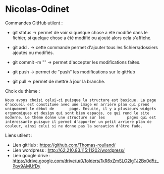 # Nicolas-Odinet

Commandes GitHub utilent : 

- git status -> permet de voir si quelque chose a été modifié dans le fichier, si quelque chose
a été modifié ou ajouté alors cela s'affiche.

- git add . -> cette commande permet d'ajouter tous les fichiers/dossiers ajoutés ou modifiés.

- git commit -m "" -> permet d'accepter les modifications faites.

- git push -> permet de "push" les modifications sur le gitHub 

- git pull -> permet de mettre à jour la branche.

Choix du thème :

	Nous avons choisi celui-ci puisque la structure est basique. La page d'accueil est constituée avec une image en arrière plan qui prend uniquement le début de 		page. Ensuite, il y a plusieurs widgets ergonomiques et design qui sont bien espacés, ce qui rend le site moderne. Le thème donne une structure sur les 	 	 pages qui est intéressante puisque il permet d'apporter un petit arriere plan de couleur, ainsi celui si ne donne pas la sensation d'être fade.

Liens utilent : 

- Lien gitHub : https://github.com/Thomas-roulland/
- Lien wordpress : http://62.210.83.115:11202/wordpress/
- Lien google drive : https://drive.google.com/drive/u/0/folders/1kR6xZmSLO2lgTJ2Bx0d5z_Ppy9AMUfDy

